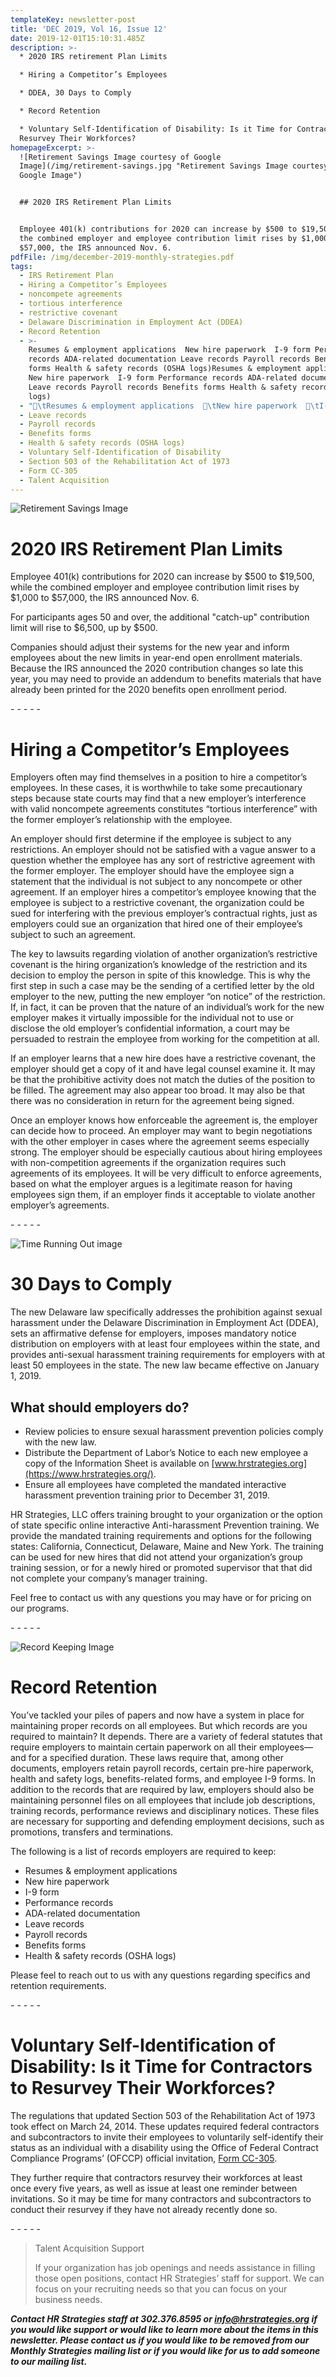 ```yaml
---
templateKey: newsletter-post
title: 'DEC 2019, Vol 16, Issue 12'
date: 2019-12-01T15:10:31.485Z
description: >-
  * 2020 IRS retirement Plan Limits

  * Hiring a Competitor’s Employees

  * DDEA, 30 Days to Comply

  * Record Retention 

  * Voluntary Self-Identification of Disability: Is it Time for Contractors to
  Resurvey Their Workforces?
homepageExcerpt: >-
  ![Retirement Savings Image courtesy of Google
  Image](/img/retirement-savings.jpg "Retirement Savings Image courtesy of
  Google Image")


  ## 2020 IRS Retirement Plan Limits


  Employee 401(k) contributions for 2020 can increase by $500 to $19,500, while
  the combined employer and employee contribution limit rises by $1,000 to
  $57,000, the IRS announced Nov. 6.
pdfFile: /img/december-2019-monthly-strategies.pdf
tags:
  - IRS Retirement Plan
  - Hiring a Competitor’s Employees
  - noncompete agreements
  - tortious interference
  - restrictive covenant
  - Delaware Discrimination in Employment Act (DDEA)
  - Record Retention
  - >-
    Resumes & employment applications  New hire paperwork  I-9 form Performance
    records ADA-related documentation Leave records Payroll records Benefits
    forms Health & safety records (OSHA logs)Resumes & employment applications 
    New hire paperwork  I-9 form Performance records ADA-related documentation
    Leave records Payroll records Benefits forms Health & safety records (OSHA
    logs)
  - "\tResumes & employment applications  \tNew hire paperwork  \tI-9 form \tPerformance records \tADA-related documentation"
  - Leave records
  - Payroll records
  - Benefits forms
  - Health & safety records (OSHA logs)
  - Voluntary Self-Identification of Disability
  - Section 503 of the Rehabilitation Act of 1973
  - Form CC-305
  - Talent Acquisition
---
```

![Retirement Savings Image](/img/retirement-savings.jpg "Retirement Savings Image courtesy of Google Image")

# 2020 IRS Retirement Plan Limits

Employee 401(k) contributions for 2020 can increase by $500 to $19,500, while the combined employer and employee contribution limit rises by $1,000 to $57,000, the IRS announced Nov. 6.

For participants ages 50 and over, the additional "catch-up" contribution limit will rise to $6,500, up by $500.

Companies should adjust their systems for the new year and inform employees about the new limits in year-end open enrollment materials. Because the IRS announced the 2020 contribution changes so late this year, you may need to provide an addendum to benefits materials that have already been printed for the 2020 benefits open enrollment period.

\- - - - -

# Hiring a Competitor’s Employees

Employers often may find themselves in a position to hire a competitor’s employees.  In these cases, it is worthwhile to take some precautionary steps because state courts may find that a new employer’s interference with valid noncompete agreements constitutes “tortious interference” with the former employer’s relationship with the employee.

An employer should first determine if the employee is subject to any restrictions.  An employer should not be satisfied with a vague answer to a question whether the employee has any sort of restrictive agreement with the former employer.  The employer should have the employee sign a statement that the individual is not subject to any noncompete or other agreement.  If an employer hires a competitor’s employee knowing that the employee is subject to a restrictive covenant, the organization could be sued for interfering with the previous employer’s contractual rights, just as employers could sue an organization that hired one of their employee’s subject to such an agreement.

The key to lawsuits regarding violation of another organization’s restrictive covenant is the hiring organization’s knowledge of the restriction and its decision to employ the person in spite of this knowledge.  This is why the first step in such a case may be the sending of a certified letter by the old employer to the new, putting the new employer “on notice” of the restriction.  If, in fact, it can be proven that the nature of an individual’s work for the new employer makes it virtually impossible for the individual not to use or disclose the old employer’s confidential information, a court may be persuaded to restrain the employee from working for the competition at all.

If an employer learns that a new hire does have a restrictive covenant, the employer should get a copy of it and have legal counsel examine it.  It may be that the prohibitive activity does not match the duties of the position to be filled.  The agreement may also appear too broad.  It may also be that there was no consideration in return for the agreement being signed.

Once an employer knows how enforceable the agreement is, the employer can decide how to proceed.  An employer may want to begin negotiations with the other employer in cases where the agreement seems especially strong.  The employer should be especially cautious about hiring employees with non-competition agreements if the organization requires such agreements of its employees.  It will be very difficult to enforce agreements, based on what the employer argues is a legitimate reason for having employees sign them, if an employer finds it acceptable to violate another employer’s agreements.

\- - - - -

![Time Running Out image](/img/time-running-out.jpg "Time Running Out image")

# 30 Days to Comply

The new Delaware law specifically addresses the prohibition against sexual harassment under the Delaware Discrimination in Employment Act (DDEA), sets an affirmative defense for employers, imposes mandatory notice distribution on employers with at least four employees within the state, and provides anti-sexual harassment training requirements for employers with at least 50 employees in the state.  The new law became effective on January 1, 2019.

## What should employers do?  

* Review policies to ensure sexual harassment prevention policies comply with the new law. 
* Distribute the Department of Labor’s Notice to each new employee a copy of the Information Sheet is available on [www.hrstrategies.org](https://www.hrstrategies.org/). 
* Ensure all employees have completed the mandated interactive harassment prevention training prior to December 31, 2019.

HR Strategies, LLC offers training brought to your organization or the option of state specific online interactive Anti-harassment Prevention training.  We provide the mandated training requirements and options for the following states:  California, Connecticut, Delaware, Maine and New York.  The training can be used for new hires that did not attend your organization’s group training session, or for a newly hired or promoted supervisor that that did not complete your company’s manager training.  

Feel free to contact us with any questions you may have or for pricing on our programs.

\- - - - -

![Record Keeping Image](/img/record-keeoing.png "Record Keeping Image courtesy of Google Image")

# Record Retention 

You’ve tackled your piles of papers and now have a system in place for maintaining proper records on all employees. But which records are you required to maintain?  It depends. There are a variety of federal statutes that require employers to maintain certain paperwork on all their employees—and for a specified duration. These laws require that, among other documents, employers retain payroll records, certain pre-hire paperwork, health and safety logs, benefits-related forms, and employee I-9 forms. In addition to the records that are required by law, employers should also be maintaining personnel files on all employees that include job descriptions, training records, performance reviews and disciplinary notices. These files are necessary for supporting and defending employment decisions, such as promotions, transfers and terminations. 

The following is a list of records employers are required to keep: 

* Resumes & employment applications 
* New hire paperwork 
* I-9 form
* Performance records
* ADA-related documentation
* Leave records
* Payroll records
* Benefits forms
* Health & safety records (OSHA logs)

Please feel to reach out to us with any questions regarding specifics and retention requirements.

\- - - - -

# Voluntary Self-Identification of Disability: Is it Time for Contractors to Resurvey Their Workforces?

The regulations that updated Section 503 of the Rehabilitation Act of 1973 took effect on March 24, 2014. These updates required federal contractors and subcontractors to invite their employees to voluntarily self-identify their status as an individual with a disability using the Office of Federal Contract Compliance Programs’ (OFCCP) official invitation, [Form CC-305](https://www.dol.gov/ofccp/regs/compliance/sec503/Self_ID_Forms/SelfIDForms.htm). 

They further require that contractors resurvey their workforces at least once every five years, as well as issue at least one reminder between invitations. So it may be time for many contractors and subcontractors to conduct their resurvey if they have not already recently done so.

\- - - - -

> Talent Acquisition Support
>
> If your organization has job openings and needs assistance in filling those open positions, contact HR Strategies’ staff for support.  We can focus on your recruiting needs so that you can focus on your business needs.

**_Contact HR Strategies staff at 302.376.8595 or info@hrstrategies.org if you would like support or would like to learn more about the items in this newsletter. Please contact us if you would like to be removed from our Monthly Strategies mailing list or if you would like for us to add someone to our mailing list._**
